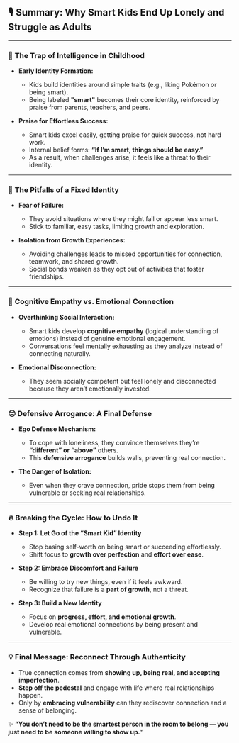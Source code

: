 ## 🎙️ **Summary: Why Smart Kids End Up Lonely and Struggle as Adults**  

---

### 🧠 **The Trap of Intelligence in Childhood**
- **Early Identity Formation:**  
   - Kids build identities around simple traits (e.g., liking Pokémon or being smart).  
   - Being labeled **"smart"** becomes their core identity, reinforced by praise from parents, teachers, and peers.  

- **Praise for Effortless Success:**  
   - Smart kids excel easily, getting praise for quick success, not hard work.  
   - Internal belief forms: **“If I’m smart, things should be easy.”**  
   - As a result, when challenges arise, it feels like a threat to their identity.  

---

### 🚧 **The Pitfalls of a Fixed Identity**
- **Fear of Failure:**  
   - They avoid situations where they might fail or appear less smart.  
   - Stick to familiar, easy tasks, limiting growth and exploration.  

- **Isolation from Growth Experiences:**  
   - Avoiding challenges leads to missed opportunities for connection, teamwork, and shared growth.  
   - Social bonds weaken as they opt out of activities that foster friendships.  

---

### 🧩 **Cognitive Empathy vs. Emotional Connection**
- **Overthinking Social Interaction:**  
   - Smart kids develop **cognitive empathy** (logical understanding of emotions) instead of genuine emotional engagement.  
   - Conversations feel mentally exhausting as they analyze instead of connecting naturally.  

- **Emotional Disconnection:**  
   - They seem socially competent but feel lonely and disconnected because they aren’t emotionally invested.  

---

### 😔 **Defensive Arrogance: A Final Defense**
- **Ego Defense Mechanism:**  
   - To cope with loneliness, they convince themselves they’re **“different” or “above”** others.  
   - This **defensive arrogance** builds walls, preventing real connection.  

- **The Danger of Isolation:**  
   - Even when they crave connection, pride stops them from being vulnerable or seeking real relationships.  

---

### 🔥 **Breaking the Cycle: How to Undo It**
- **Step 1: Let Go of the “Smart Kid” Identity**  
   - Stop basing self-worth on being smart or succeeding effortlessly.  
   - Shift focus to **growth over perfection** and **effort over ease**.  

- **Step 2: Embrace Discomfort and Failure**  
   - Be willing to try new things, even if it feels awkward.  
   - Recognize that failure is a **part of growth**, not a threat.  

- **Step 3: Build a New Identity**  
   - Focus on **progress, effort, and emotional growth**.  
   - Develop real emotional connections by being present and vulnerable.  

---

### 💡 **Final Message: Reconnect Through Authenticity**
- True connection comes from **showing up, being real, and accepting imperfection**.  
- **Step off the pedestal** and engage with life where real relationships happen.  
- Only by **embracing vulnerability** can they rediscover connection and a sense of belonging.  

✨ **“You don’t need to be the smartest person in the room to belong — you just need to be someone willing to show up.”**

